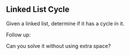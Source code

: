 ## Linked List Cycle

Given a linked list, determine if it has a cycle in it.

Follow up:

Can you solve it without using extra space?